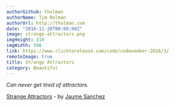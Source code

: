 ```yaml
---
authorGithub: tholman
authorName: Tim Holman
authorUrl: http://tholman.com
date: "2016-11-20T00:00:00Z"
image: strange-attractors.png
imgHeight: 310
imgWidth: 596
link: https://www.clicktorelease.com/code/codevember-2016/3/
remoteImage: true
title: Strange Attractors
category: Beautiful
---
```


_Can never get tired of attractors._

[Strange Attractors](https://www.clicktorelease.com/code/codevember-2016/3/) - by [Jaume Sanchez](https://www.clicktorelease.com/)
